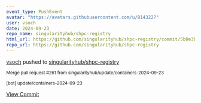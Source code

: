 ```yaml
---
event_type: PushEvent
avatar: "https://avatars.githubusercontent.com/u/814322?"
user: vsoch
date: 2024-09-23
repo_name: singularityhub/shpc-registry
html_url: https://github.com/singularityhub/shpc-registry/commit/5b0e3b77edf18482a6431846098c6daa21d7f15d
repo_url: https://github.com/singularityhub/shpc-registry
---
```


<a href='https://github.com/vsoch' target='_blank'>vsoch</a> pushed to <a href='https://github.com/singularityhub/shpc-registry' target='_blank'>singularityhub/shpc-registry</a>

<small>Merge pull request #261 from singularityhub/update/containers-2024-09-23

[bot] update/containers-2024-09-23</small>

<a href='https://github.com/singularityhub/shpc-registry/commit/5b0e3b77edf18482a6431846098c6daa21d7f15d' target='_blank'>View Commit</a>